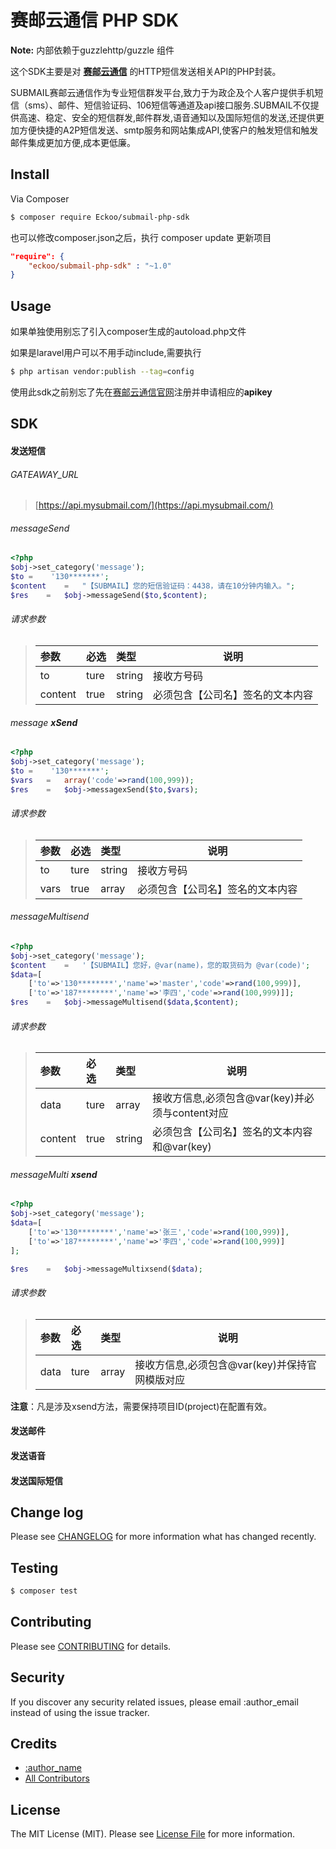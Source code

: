 # 赛邮云通信 PHP SDK

**Note:** 内部依赖于guzzlehttp/guzzle 组件

这个SDK主要是对 **[赛邮云通信](https://www.mysubmail.com/)** 的HTTP短信发送相关API的PHP封装。

SUBMAIL赛邮云通信作为专业短信群发平台,致力于为政企及个人客户提供手机短信（sms）、邮件、短信验证码、106短信等通道及api接口服务.SUBMAIL不仅提供高速、稳定、安全的短信群发,邮件群发,语音通知以及国际短信的发送,还提供更加方便快捷的A2P短信发送、smtp服务和网站集成API,使客户的触发短信和触发邮件集成更加方便,成本更低廉。

## Install

Via Composer

``` bash
$ composer require Eckoo/submail-php-sdk
```

也可以修改composer.json之后，执行  composer update  更新项目

```json
"require": {
    "eckoo/submail-php-sdk" : "~1.0"
}
```

## Usage

如果单独使用别忘了引入composer生成的autoload.php文件

如果是laravel用户可以不用手动include,需要执行
``` bash
$ php artisan vendor:publish --tag=config
```    

使用此sdk之前别忘了先在[赛邮云通信官网](https://www.mysubmail.com/)注册并申请相应的**apikey**
## SDK
#### 发送短信

###### GATEAWAY_URL
> [https://api.mysubmail.com/](https://api.mysubmail.com/)
###### messageSend
``` php
<?php 
$obj->set_category('message');
$to =    '130*******';
$content    =   "【SUBMAIL】您的短信验证码：4438，请在10分钟内输入。";
$res    =   $obj->messageSend($to,$content);
```
###### 请求参数
> | 参数 | 必选 | 类型   | 说明                                    |
> | :--- | :--- | :----- | --------------------------------------- |
> | to | ture | string | 接收方号码                            |
> | content | true | string    | 必须包含【公司名】签名的文本内容|
###### message **xSend**
``` php
<?php 
$obj->set_category('message');
$to =    '130*******';
$vars   =   array('code'=>rand(100,999));
$res    =   $obj->messagexSend($to,$vars);
```
###### 请求参数
> | 参数 | 必选 | 类型   | 说明                                    |
> | :--- | :--- | :----- | --------------------------------------- |
> | to | ture | string | 接收方号码                            |
> | vars | true | array    | 必须包含【公司名】签名的文本内容|


###### messageMultisend
``` php
<?php 
$obj->set_category('message');
$content    =   '【SUBMAIL】您好，@var(name)，您的取货码为 @var(code)';
$data=[
    ['to'=>'130********','name'=>'master','code'=>rand(100,999)],
    ['to'=>'187********','name'=>'李四','code'=>rand(100,999)]];
$res    =   $obj->messageMultisend($data,$content);
```
###### 请求参数
> | 参数 | 必选 | 类型   | 说明                                    |
> | :--- | :--- | :----- | --------------------------------------- |
> | data | ture | array | 接收方信息,必须包含@var(key)并必须与content对应|
> | content | true | string    | 必须包含【公司名】签名的文本内容和@var(key)|

###### messageMulti **xsend**
``` php
<?php 
$obj->set_category('message');
$data=[
    ['to'=>'130********','name'=>'张三','code'=>rand(100,999)],
    ['to'=>'187********','name'=>'李四','code'=>rand(100,999)]
];

$res    =   $obj->messageMultixsend($data);
```
###### 请求参数
> | 参数 | 必选 | 类型   | 说明                                    |
> | :--- | :--- | :----- | --------------------------------------- |
> | data | ture | array | 接收方信息,必须包含@var(key)并保持官网模版对应 |  

**注意**：凡是涉及xsend方法，需要保持项目ID(project)在配置有效。

#### 发送邮件

#### 发送语音

#### 发送国际短信

## Change log

Please see [CHANGELOG](CHANGELOG.md) for more information what has changed recently.

## Testing

``` bash
$ composer test
```

## Contributing

Please see [CONTRIBUTING](CONTRIBUTING.md) for details.

## Security

If you discover any security related issues, please email :author_email instead of using the issue tracker.

## Credits

- [:author_name](https://github.com/:author_username)
- [All Contributors](../../contributors)

## License

The MIT License (MIT). Please see [License File](LICENSE.md) for more information.